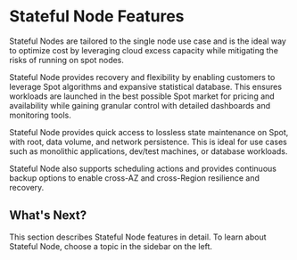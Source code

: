 # Stateful Node Features

Stateful Nodes are tailored to the single node use case and is the ideal way to optimize cost by leveraging cloud excess capacity while mitigating the risks of running on spot nodes.

Stateful Node provides recovery and flexibility by enabling customers to leverage Spot algorithms and expansive statistical database. This ensures workloads are launched in the best possible Spot market for pricing and availability while gaining granular control with detailed dashboards and monitoring tools.

Stateful Node provides quick access to lossless state maintenance on Spot, with root, data volume, and network persistence. This is ideal for use cases such as monolithic applications, dev/test machines, or database workloads.

Stateful Node also supports scheduling actions and provides continuous backup options to enable cross-AZ and cross-Region resilience and recovery.

## What's Next?

This section describes Stateful Node features in detail. To learn about Stateful Node, choose a topic in the sidebar on the left.
